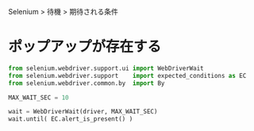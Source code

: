 Selenium > 待機 > 期待される条件
# ポップアップが存在する
```python
from selenium.webdriver.support.ui import WebDriverWait
from selenium.webdriver.support    import expected_conditions as EC
from selenium.webdriver.common.by  import By

MAX_WAIT_SEC = 10

wait = WebDriverWait(driver, MAX_WAIT_SEC)
wait.until( EC.alert_is_present() )
```
